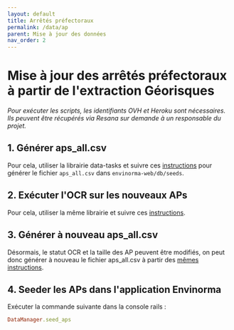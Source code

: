 ```yaml
---
layout: default
title: Arrêtés préfectoraux
permalink: /data/ap
parent: Mise à jour des données
nav_order: 2
---
```


# Mise à jour des arrêtés préfectoraux à partir de l'extraction Géorisques

_Pour exécuter les scripts, les identifiants OVH et Heroku sont nécessaires. Ils peuvent être récupérés via Resana sur demande à un responsable du projet._

## 1. Générer aps_all.csv

Pour cela, utiliser la librairie data-tasks et suivre ces [instructions](https://github.com/Envinorma/data-tasks#mettre-%C3%A0-jour-les-fichiers-apscsv-%C3%A0-partir-de-lextraction-g%C3%A9orisques) pour générer le fichier `aps_all.csv` dans `envinorma-web/db/seeds`.

## 2. Exécuter l'OCR sur les nouveaux APs

Pour cela, utiliser la même librairie et suivre ces [instructions](https://github.com/Envinorma/data-tasks#faire-tourner-locr-sur-les-aps-dont-locr-na-pas-%C3%A9t%C3%A9-ex%C3%A9cut%C3%A9).

## 3. Générer à nouveau aps_all.csv

Désormais, le statut OCR et la taille des AP peuvent être modifiés, on peut donc générer à nouveau le fichier aps_all.csv à partir des [mêmes instructions](https://github.com/Envinorma/data-tasks#mettre-%C3%A0-jour-les-fichiers-apscsv-%C3%A0-partir-de-lextraction-g%C3%A9orisques).

## 4. Seeder les APs dans l'application Envinorma

Exécuter la commande suivante dans la console rails :

```ruby
DataManager.seed_aps
```
